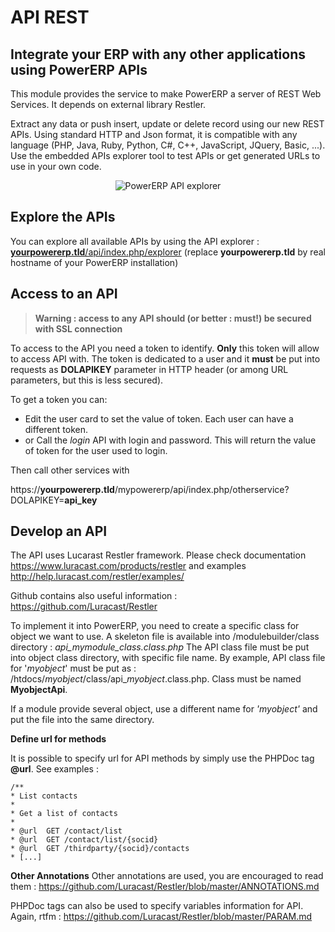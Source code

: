 API REST
========

## Integrate your ERP with any other applications using PowerERP APIs
 
This module provides the service to make PowerERP a server of REST Web Services. It depends on external library Restler.

Extract any data or push insert, update or delete record using our new REST APIs. Using standard HTTP and Json format, it is compatible with any language (PHP, Java, Ruby, Python, C#, C++, JavaScript, JQuery, Basic, ...). Use the embedded APIs explorer tool to test APIs or get generated URLs to use in your own code.


<div align="center">
  <img class="imgdoc" src="https://www.PowerERP.org//images/doc_apirest.png" alt="PowerERP API explorer"/>
</div>



Explore the APIs
----------------

You can explore all available APIs by using the API explorer : [**yourpowererp.tld**/api/index.php/explorer](../api/index.php/explorer) (replace **yourpowererp.tld** by real hostname of your PowerERP installation)


Access to an API
-----------------

> **Warning : access to any API should (or better : must!) be secured with SSL connection**

To access to the API you need a token to identify. **Only**  this token will allow to access API with.
The token is dedicated to a user and it **must** be put into requests as **DOLAPIKEY** parameter in HTTP header (or among URL parameters, but this is less secured). 

To get a token you can:

* Edit the user card to set the value of token. Each user can have a different token.
* or Call the *login* API with login and password. This will return the value of token for the user used to login.

Then call other services with

https://**yourpowererp.tld**/mypowererp/api/index.php/otherservice?DOLAPIKEY=**api_key**


Develop an API
--------------

The API uses Lucarast Restler framework. Please check documentation https://www.luracast.com/products/restler and examples http://help.luracast.com/restler/examples/ 

Github contains also useful information : https://github.com/Luracast/Restler

To implement it into PowerERP, you need to create a specific class for object we want to use. A skeleton file is available into /modulebuilder/class directory : *api_mymodule_class.class.php* 
The API class file must be put into object class directory, with specific file name. By example, API class file for '*myobject*' must be put as : /htdocs/*myobject*/class/api_*myobject*.class.php. Class must be named  **MyobjectApi**.

If a module provide several object, use a different name for *'myobject'* and put the file into the same directory. 

**Define url for methods**

It is possible to specify url for API methods by simply use the PHPDoc tag **@url**. See examples :

    /**
    * List contacts
    * 
    * Get a list of contacts
    *
    * @url	GET /contact/list
    * @url	GET /contact/list/{socid}
    * @url	GET	/thirdparty/{socid}/contacts
    * [...]

**Other Annotations**
Other annotations are used, you are encouraged to read them : https://github.com/Luracast/Restler/blob/master/ANNOTATIONS.md

PHPDoc tags can also be used to specify variables information for API. Again, rtfm : https://github.com/Luracast/Restler/blob/master/PARAM.md 


